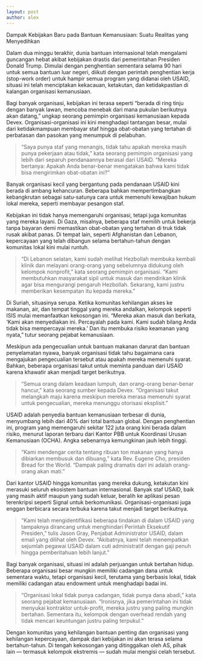 ```yaml
---
layout: post
author: alex
---
```

Dampak Kebijakan Baru pada Bantuan Kemanusiaan: Suatu Realitas yang Menyedihkan

Dalam dua minggu terakhir, dunia bantuan internasional telah mengalami guncangan hebat akibat kebijakan drastis dari pemerintahan Presiden Donald Trump. Dimulai dengan penghentian sementara selama 90 hari untuk semua bantuan luar negeri, diikuti dengan perintah penghentian kerja (stop-work order) untuk hampir semua program yang didanai oleh USAID, situasi ini telah menciptakan kekacauan, ketakutan, dan ketidakpastian di kalangan organisasi kemanusiaan.

Bagi banyak organisasi, kebijakan ini terasa seperti “berada di ring tinju dengan banyak lawan, mencoba menebak dari mana pukulan berikutnya akan datang,” ungkap seorang pemimpin organisasi kemanusiaan kepada Devex. Organisasi-organisasi ini kini menghadapi tantangan besar, mulai dari ketidakmampuan membayar staf hingga obat-obatan yang tertahan di perbatasan dan pasokan yang menumpuk di pelabuhan.

> “Saya punya staf yang menangis, tidak tahu apakah mereka masih punya pekerjaan atau tidak,” kata seorang pemimpin organisasi yang lebih dari separuh pendanaannya berasal dari USAID. “Mereka bertanya: Apakah Anda benar-benar mengatakan bahwa kami tidak bisa mengirimkan obat-obatan ini?”

Banyak organisasi kecil yang bergantung pada pendanaan USAID kini berada di ambang kehancuran. Beberapa bahkan mempertimbangkan kebangkrutan sebagai satu-satunya cara untuk memenuhi kewajiban hukum lokal mereka, seperti membayar pesangon staf.

Kebijakan ini tidak hanya memengaruhi organisasi, tetapi juga komunitas yang mereka layani. Di Gaza, misalnya, beberapa staf memilih untuk bekerja tanpa bayaran demi memastikan obat-obatan yang tertahan di truk tidak rusak akibat panas. Di tempat lain, seperti Afghanistan dan Lebanon, kepercayaan yang telah dibangun selama bertahun-tahun dengan komunitas lokal kini mulai runtuh.

> “Di Lebanon selatan, kami sudah melihat Hezbollah membuka kembali klinik dan melayani orang-orang yang sebelumnya didukung oleh kelompok nonprofit,” kata seorang pemimpin organisasi. “Kami membutuhkan masyarakat sipil untuk masuk dan mendirikan klinik agar bisa mengurangi pengaruh Hezbollah. Sekarang, kami justru memberikan kesempatan itu kepada mereka.”

Di Suriah, situasinya serupa. Ketika komunitas kehilangan akses ke makanan, air, dan tempat tinggal yang mereka andalkan, kelompok seperti ISIS mulai memanfaatkan kekosongan ini. “Mereka akan masuk dan berkata, ‘Kami akan menyediakan ini. Percayalah pada kami. Kami sudah bilang Anda tidak bisa mempercayai mereka.’ Dan itu membuka risiko keamanan yang nyata,” tutur seorang pejabat kemanusiaan.

Meskipun ada pengecualian untuk bantuan makanan darurat dan bantuan penyelamatan nyawa, banyak organisasi tidak tahu bagaimana cara mengajukan pengecualian tersebut atau apakah mereka memenuhi syarat. Bahkan, beberapa organisasi takut untuk meminta panduan dari USAID karena khawatir akan menjadi target berikutnya.

> “Semua orang dalam keadaan lumpuh, dan orang-orang benar-benar hancur,” kata seorang sumber kepada Devex. “Organisasi takut melangkah maju karena meskipun mereka merasa memenuhi syarat untuk pengecualian, mereka menunggu otorisasi eksplisit.”

USAID adalah penyedia bantuan kemanusiaan terbesar di dunia, menyumbang lebih dari 40% dari total bantuan global. Dengan penghentian ini, program yang memengaruhi sekitar 122 juta orang kini berada dalam risiko, menurut laporan terbaru dari Kantor PBB untuk Koordinasi Urusan Kemanusiaan (OCHA). Angka sebenarnya kemungkinan jauh lebih tinggi.

> “Kami mendengar cerita tentang ribuan ton makanan yang hanya dibiarkan membusuk dan dibuang,” kata Rev. Eugene Cho, presiden Bread for the World. “Dampak paling dramatis dari ini adalah orang-orang akan mati.”

Dari kantor USAID hingga komunitas yang mereka dukung, ketakutan kini merasuki seluruh ekosistem bantuan internasional. Banyak staf USAID, baik yang masih aktif maupun yang sudah keluar, beralih ke aplikasi pesan terenkripsi seperti Signal untuk berkomunikasi. Organisasi-organisasi juga enggan berbicara secara terbuka karena takut menjadi target berikutnya.

> “Kami telah mengidentifikasi beberapa tindakan di dalam USAID yang tampaknya dirancang untuk menghindari Perintah Eksekutif Presiden,” tulis Jason Gray, Penjabat Administrator USAID, dalam email yang dilihat oleh Devex. “Akibatnya, kami telah menempatkan sejumlah pegawai USAID dalam cuti administratif dengan gaji penuh hingga pemberitahuan lebih lanjut.”

Bagi banyak organisasi, situasi ini adalah perjuangan untuk bertahan hidup. Beberapa organisasi besar mungkin memiliki cadangan dana untuk sementara waktu, tetapi organisasi kecil, terutama yang berbasis lokal, tidak memiliki cadangan atau endowment untuk menghadapi badai ini.

> “Organisasi lokal tidak punya cadangan, tidak punya dana abadi,” kata seorang pejabat kemanusiaan. “Ironisnya, jika pemerintahan ini tidak menyukai kontraktor untuk-profit, mereka justru yang paling mungkin bertahan. Sementara itu, kelompok dengan overhead rendah yang tidak mencari keuntungan justru paling terpukul.”

Dengan komunitas yang kehilangan bantuan penting dan organisasi yang kehilangan kepercayaan, dampak dari kebijakan ini akan terasa selama bertahun-tahun. Di tengah kekosongan yang ditinggalkan oleh AS, pihak lain — termasuk kelompok ekstremis — sudah mulai mengisi celah tersebut.
